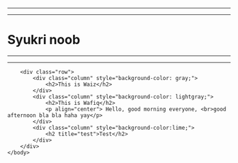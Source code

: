 <!DOCTYPE html>
<html>
	<head>
		<title>Waiz's Website</title>
		<meta charset = "UTF-8">
		<link rel="stylesheet" type="text/css" href="style.css">
	</head>
	<body>
		<hr/><hr/>
		<h1>Syukri noob</h1>
		<hr/><hr/>
		
		<div class="row">
			<div class="column" style="background-color: gray;">
				<h2>This is Waiz</h2>
			</div>
			<div class="column" style="background-color: lightgray;">
				<h2>This is Wafiq</h2>
				<p align="center"> Hello, good morning everyone, <br>good afternoon bla bla haha yay</p>
			</div>
			<div class="column" style="background-color:lime;">
				<h2 title="test">Test</h2>
			</div>
		</div>
	</body>
</html>
